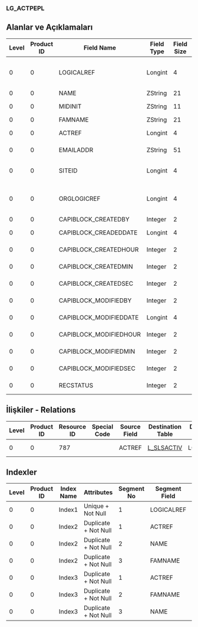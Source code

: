 ### LG_ACTPEPL

## Alanlar ve Açıklamaları

**Level**|**Product ID**|**Field Name**|**Field Type**|**Field Size**|**Field Offset**|**Türkçe Açıklama**|**Expression**
-----|-----|-----|-----|-----|-----|-----|-----
0|0|LOGICALREF|Longint|4|0||People Of Activity Logical Reference
0|0|NAME|ZString|21|4|Adı|Name
0|0|MIDINIT|ZString|11|25||Middle Initial
0|0|FAMNAME|ZString|21|36|Soyadı|Surname
0|0|ACTREF|Longint|4|57|Aktivite Referansı|Activity Reference
0|0|EMAILADDR|ZString|51|61|E-Posta Adresi|E-Mail Address
0|0|SITEID|Longint|4|112|Veri Merkezi|Data Processing Site
0|0|ORGLOGICREF|Longint|4|116|Orijinal Kayıt Log. Ref.|Original Record Locical Reference
0|0|CAPIBLOCK_CREATEDBY|Integer|2|120|Oluşturan|Created By
0|0|CAPIBLOCK_CREADEDDATE|Longint|4|122|Oluşturulma Tarihi|Created Date
0|0|CAPIBLOCK_CREATEDHOUR|Integer|2|126|Oluşturulma Saati|Created Hour
0|0|CAPIBLOCK_CREATEDMIN|Integer|2|128|Oluşturulma Dakikası|Created Minute
0|0|CAPIBLOCK_CREATEDSEC|Integer|2|130|Oluşturulma Saniyesi|Created Second
0|0|CAPIBLOCK_MODIFIEDBY|Integer|2|132|Değiştiren|Modified By
0|0|CAPIBLOCK_MODIFIEDDATE|Longint|4|134|Değiştirilme Tarihi|Modified Date
0|0|CAPIBLOCK_MODIFIEDHOUR|Integer|2|138|Değiştirilme Saati|Modified Hour
0|0|CAPIBLOCK_MODIFIEDMIN|Integer|2|140|Değiştirilme Dakikası|Modified Minute
0|0|CAPIBLOCK_MODIFIEDSEC|Integer|2|142|Değiştirilme Saniyesi|Modified Second
0|0|RECSTATUS|Integer|2|144|Kayıt Durumu|Record Status

## İlişkiler - Relations

**Level**|**Product ID**|**Resource ID**|**Special Code**|**Source Field**|**Destination Table**|**Destination Field**|**Relation Type**|**Extra Condition**
-----|-----|-----|-----|-----|-----|-----|-----|-----
0|0|787||ACTREF|[L_SLSACTIV](../LG_SLSACTIV "L_SLSACTIV")|LOGICALREF|one-to-one|

## Indexler

**Level**|**Product ID**|**Index Name**|**Attributes**|**Segment No**|**Segment Field**|**Sense**
-----|-----|-----|-----|-----|-----|-----
0|0|Index1|Unique + Not Null|1|LOGICALREF|Ascending
0|0|Index2|Duplicate + Not Null|1|ACTREF|Ascending
0|0|Index2|Duplicate + Not Null|2|NAME|Ascending
0|0|Index2|Duplicate + Not Null|3|FAMNAME|Ascending
0|0|Index3|Duplicate + Not Null|1|ACTREF|Ascending
0|0|Index3|Duplicate + Not Null|2|FAMNAME|Ascending
0|0|Index3|Duplicate + Not Null|3|NAME|Ascending
